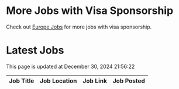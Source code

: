 # More Jobs with Visa Sponsorship

Check out [Europe Jobs](https://github.com/sureshparimi/europejobs#latest-jobs) for more jobs with visa sponsorship.

# Latest Jobs

This page is updated at December 30, 2024 21:56:22

| Job Title | Job Location | Job Link | Job Posted |
| --- | --- | --- | --- |
